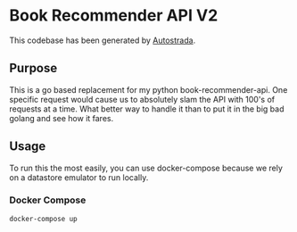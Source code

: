 # Book Recommender API V2

This codebase has been generated by [Autostrada](https://autostrada.dev/).

## Purpose

This is a go based replacement for my python book-recommender-api. One specific request would 
cause us to absolutely slam the API with 100's of requests at a time. What better way to handle
it than to put it in the big bad golang and see how it fares. 

## Usage

To run this the most easily, you can use docker-compose because we rely on a datastore emulator
to run locally.

### Docker Compose

```bash
docker-compose up
```

